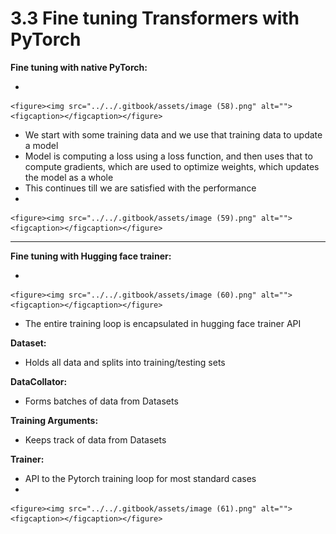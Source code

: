 # 3.3 Fine tuning Transformers with PyTorch

**Fine tuning with native PyTorch:**

*

    <figure><img src="../../.gitbook/assets/image (58).png" alt=""><figcaption></figcaption></figure>
* We start with some training data and we use that training data to update a model
* Model is computing a loss using a loss function, and then uses that to compute gradients, which are used to optimize weights, which updates the model as a whole
* This continues till we are satisfied with the performance
*

    <figure><img src="../../.gitbook/assets/image (59).png" alt=""><figcaption></figcaption></figure>

***

**Fine tuning with Hugging face trainer:**

*

    <figure><img src="../../.gitbook/assets/image (60).png" alt=""><figcaption></figcaption></figure>
* The entire training loop is encapsulated in hugging face trainer API

**Dataset:**

* Holds all data and splits into training/testing sets

**DataCollator:**

* Forms batches of data from Datasets

**Training Arguments:**

* Keeps track of data from Datasets

**Trainer:**

* API to the Pytorch training loop for most standard cases
*

    <figure><img src="../../.gitbook/assets/image (61).png" alt=""><figcaption></figcaption></figure>

